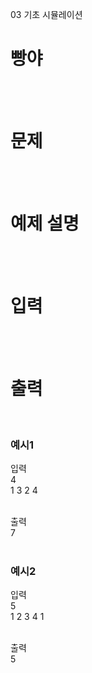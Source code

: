 03 기초 시뮬레이션
# 빵야
<br>
<br>

# 문제

<br>
<br>

# 예제 설명

<br>
<br>

# 입력

<br>
<br>

# 출력

<br>

### 예시1
입력<br>
4<br>
1 3 2 4<br>
<br>

출력<br>
7<br>
<br>

### 예시2
입력<br>
5<br>
1 2 3 4 1<br>
<br>

출력<br>
5<br>
<br>
